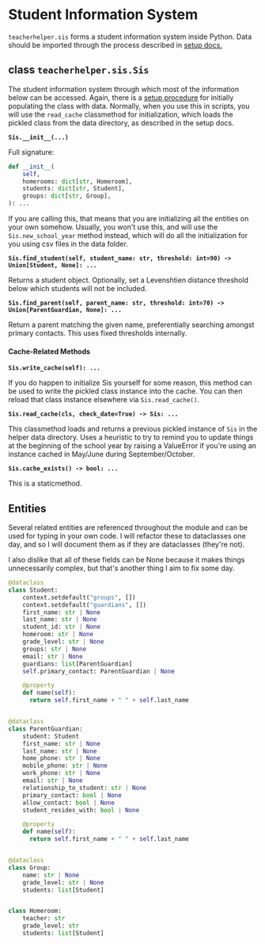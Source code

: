 # Student Information System

`teacherhelper.sis` forms a student information system inside Python. Data
should be imported through the process described in [setup docs.](./setup.md/)

## class `teacherhelper.sis.Sis`

The student information system through which most of the information below
can be accessed. Again, there is a [setup procedure](./setup.md) for initially
populating the class with data. Normally, when you use this in scripts, you
will use the `read_cache` classmethod for initialization, which loads the
pickled class from the data directory, as described in the setup docs.

**`Sis.__init__(...)`**

Full signature:

```python
def __init__(
    self,
    homerooms: dict[str, Homeroom],
    students: dict[str, Student],
    groups: dict[str, Group],
): ...
```

If you are calling this, that means that you are initializing all the entities
on your own somehow. Usually, you won't use this, and will use the
`Sis.new_school_year` method instead, which will do all the initialization for
you using csv files in the data folder.

**`Sis.find_student(self, student_name: str, threshold: int=90) -> Union[Student, None]: ...`**

Returns a student object. Optionally, set a Levenshtien distance threshold
below which students will not be included.

**`Sis.find_parent(self, parent_name: str, threshold: int=70) -> Union[ParentGuardian, None]: ...`**

Return a parent matching the given name, preferentially searching
amongst primary contacts. This uses fixed thresholds internally.

#### Cache-Related Methods

**`Sis.write_cache(self): ...`**

If you do happen to initialize Sis yourself for some reason, this method can
be used to write the pickled class instance into the cache. You can then
reload that class instance elsewhere via `Sis.read_cache()`.

**`Sis.read_cache(cls, check_date=True) -> Sis: ...`**

This classmethod loads and returns a previous pickled instance of `Sis`
in the helper data directory. Uses a heuristic to try to remind you to update
things at the beginning of the school year by raising a ValueError if you're
using an instance cached in May/June during September/October.

**`Sis.cache_exists() -> bool: ...`**

This is a staticmethod.

## Entities

Several related entities are referenced throughout the module and can be used
for typing in your own code. I will refactor these to dataclasses one day,
and so I will document them as if they are dataclasses (they're not).

I also dislike that all of these fields can be None because it makes things
unnecessarily complex, but that's another thing I aim to fix some day.

```python
@dataclass
class Student:
    context.setdefault("groups", [])
    context.setdefault("guardians", [])
    first_name: str | None
    last_name: str | None
    student_id: str | None
    homeroom: str | None
    grade_level: str | None
    groups: str | None
    email: str | None
    guardians: list[ParentGuardian]
    self.primary_contact: ParentGuardian | None

    @property
    def name(self):
      return self.first_name + " " + self.last_name


@dataclass
class ParentGuardian:
    student: Student
    first_name: str | None
    last_name: str | None
    home_phone: str | None
    mobile_phone: str | None
    work_phone: str | None
    email: str | None
    relationship_to_student: str | None
    primary_contact: bool | None
    allow_contact: bool | None
    student_resides_with: bool | None

    @property
    def name(self):
      return self.first_name + " " + self.last_name


@dataclass
class Group:
    name: str | None
    grade_level: str | None
    students: list[Student]


class Homeroom:
    teacher: str
    grade_level: str
    students: list[Student]

```

